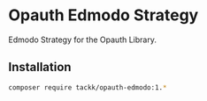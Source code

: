# Opauth Edmodo Strategy

Edmodo Strategy for the Opauth Library.

## Installation

``` bash
composer require tackk/opauth-edmodo:1.*
```
